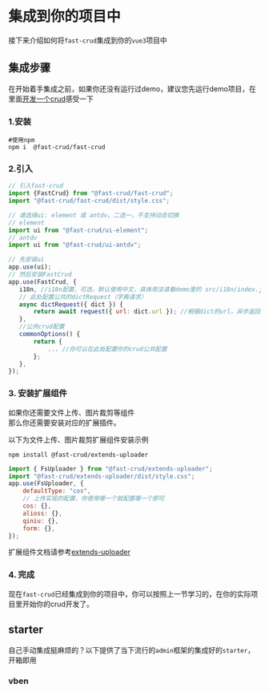 # 集成到你的项目中

接下来介绍如何将`fast-crud`集成到你的`vue3`项目中

## 集成步骤

在开始着手集成之前，如果你还没有运行过demo，建议您先运行demo项目，在里面[开发一个crud](./first)感受一下

### 1.安装

```shell script
#使用npm
npm i  @fast-crud/fast-crud

```

### 2.引入

 ```javascript
// 引入fast-crud
import {FastCrud} from "@fast-crud/fast-crud";
import "@fast-crud/fast-crud/dist/style.css";

// 请选择ui: element 或 antdv。二选一，不支持动态切换
// element 
import ui from "@fast-crud/ui-element";
// antdv 
import ui from "@fast-crud/ui-antdv";

// 先安装ui
app.use(ui); 
// 然后安装FastCrud
app.use(FastCrud, {
    i18n, //i18n配置，可选，默认使用中文，具体用法请看demo里的 src/i18n/index.js 文件
    // 此处配置公共的dictRequest（字典请求）
    async dictRequest({ dict }) {
        return await request({ url: dict.url }); //根据dict的url，异步返回一个字典数组
    },
    //公共crud配置
    commonOptions() {
        return {
            ... //你可以在此处配置你的crud公共配置
        };
    },
});
 ```



### 3. 安装扩展组件

如果你还需要文件上传、图片裁剪等组件   
那么你还需要安装对应的扩展插件。

以下为文件上传、图片裁剪扩展组件安装示例
```
npm install @fast-crud/extends-uploader
```
```js
import { FsUploader } from "@fast-crud/extends-uploader";
import "@fast-crud/extends-uploader/dist/style.css";
app.use(FsUploader, {
    defaultType: "cos",
    // 上传实现的配置，你使用哪一个就配置哪一个即可
    cos: {},
    alioss: {},
    qiniu: {},
    form: {},
});
```
扩展组件文档请参考[extends-uploader](../advance/extends.md)

### 4. 完成
现在`fast-crud`已经集成到你的项目中，你可以按照上一节学习的，在你的实际项目里开始你的crud开发了。

## starter
自己手动集成挺麻烦的？以下提供了当下流行的`admin`框架的集成好的`starter`，开箱即用
### vben
